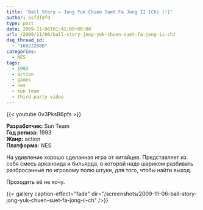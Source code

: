 ```yaml
---
title: 'Ball Story – Jong Yuk Chuen Suet Fa Jong II (Ch) [!]'
author: asfdfdfd
type: post
date: 2009-11-06T01:41:00+00:00
url: /2009/11/06/ball-story-jong-yuk-chuen-suet-fa-jong-ii-ch/
dsq_thread_id:
  - "160222080"
categories:
  - NES
tags:
  - 1993
  - action
  - games
  - nes
  - sun team
  - third-party video
---
```

{{< youtube 0v3PksB6pfs >}}

**Разработчик:** Sun Team  
**Год релиза:** 1993  
**Жанр:** action  
**Платформа:** NES 

На удивление хорошо сделанная игра от китайцев. Представляет из себя смесь арканоида и бильярда, в которой надо шариком разбивать разбросанные по игровому полю штуки, для того, чтобы найти выход.

Проходить её не хочу.

<!--more-->

{{< gallery caption-effect="fade" dir="/screenshots/2009-11-06-ball-story-jong-yuk-chuen-suet-fa-jong-ii-ch" />}}
